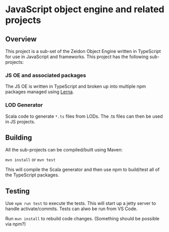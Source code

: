 # JavaScript object engine and related projects

## Overview

This project is a sub-set of the Zeidon Object Engine written in TypeScript for use in JavaScript and frameworks.  This project has the following sub-projects:

### JS OE and associated packages

The JS OE is written in TypeScript and broken up into multiple npm packages managed using [Lerna](https://github.com/lerna/lerna).

### LOD Generator

Scala code to generate `*.ts` files from LODs.  The .ts files can then be used in JS projects.

## Building

All the sub-projects can be compiled/built using Maven:

`mvn install` or
`mvn test`

This will compile the Scala generator and then use npm to build/test all of the TypeScript packages.

## Testing

Use `npm run test` to execute the tests.  This will start up a jetty server to handle activate/commits.  Tests can alwo be run from VS Code.

Run `mvn install` to rebuild code changes.  (Something should be possible via npm?)
